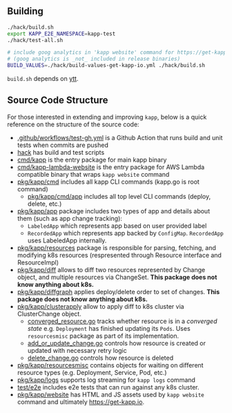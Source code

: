 ## Building

```bash
./hack/build.sh
export KAPP_E2E_NAMESPACE=kapp-test
./hack/test-all.sh

# include goog analytics in 'kapp website' command for https://get-kapp.io
# (goog analytics is _not_ included in release binaries)
BUILD_VALUES=./hack/build-values-get-kapp-io.yml ./hack/build.sh
```

`build.sh` depends on [ytt](https://github.com/k14s/ytt).

## Source Code Structure

For those interested in extending and improving `kapp`, below is a quick reference on the structure of the source code:

- [.github/workflows/test-gh.yml](https://github.com/k14s/kapp/blob/master/.github/workflows/test-gh.yml) is a Github Action that runs build and unit tests when commits are pushed
- [hack](https://github.com/k14s/kapp/tree/master/hack) has build and test scripts
- [cmd/kapp](https://github.com/k14s/kapp/blob/master/cmd/kapp) is the entry package for main kapp binary
- [cmd/kapp-lambda-website](https://github.com/k14s/kapp/blob/master/cmd/kapp-lambda-website) is the entry package for AWS Lambda compatible binary that wraps `kapp website` command
- [pkg/kapp/cmd](https://github.com/k14s/kapp/tree/master/pkg/kapp/cmd) includes all kapp CLI commands (kapp.go is root command)
  - [pkg/kapp/cmd/app](https://github.com/k14s/kapp/tree/master/pkg/kapp/cmd/app) includes all top level CLI commands (deploy, delete, etc.)
- [pkg/kapp/app](https://github.com/k14s/kapp/tree/master/pkg/kapp/app) package includes two types of app and details about them (such as app change tracking):
  - `LabeledApp` which represents app based on user provided label
  - `RecordedApp` which represents app backed by `ConfigMap`. `RecordedApp` uses LabeledApp internally.
- [pkg/kapp/resources](https://github.com/k14s/kapp/tree/master/pkg/kapp/resources) package is responsible for parsing, fetching, and modifying k8s resources (respresented through Resource interface and ResourceImpl)
- [pkg/kapp/diff](https://github.com/k14s/kapp/tree/master/pkg/kapp/diff) allows to diff two resources represented by Change object, and multiple resources via ChangeSet. **This package does not know anything about k8s.**
- [pkg/kapp/diffgraph](https://github.com/k14s/kapp/tree/master/pkg/kapp/diffgraph) applies deploy/delete order to set of changes. **This package does not know anything about k8s.**
- [pkg/kapp/clusterapply](https://github.com/k14s/kapp/tree/master/pkg/kapp/clusterapply) allow to apply diff to k8s cluster via ClusterChange object.
  - [converged_resource.go](https://github.com/k14s/kapp/blob/master/pkg/kapp/clusterapply/converged_resource.go) tracks whether resource is in a _converged state_ e.g. `Deployment` has finished updating its `Pods`. Uses `resourcesmisc` package as part of its implementation.
  - [add_or_update_change.go](https://github.com/k14s/kapp/blob/master/pkg/kapp/clusterapply/add_or_update_change.go) controls how resource is created or updated with necessary retry logic
  - [delete_change.go](https://github.com/k14s/kapp/blob/master/pkg/kapp/clusterapply/delete_change.go) controls how resource is deleted
- [pkg/kapp/resourcesmisc](https://github.com/k14s/kapp/tree/master/pkg/kapp/resourcesmisc) contains objects for waiting on different resource types (e.g. Deployment, Service, Pod, etc.)
- [pkg/kapp/logs](https://github.com/k14s/kapp/tree/master/pkg/kapp/logs) supports log streaming for `kapp logs` command
- [test/e2e](https://github.com/k14s/kapp/tree/master/test/e2e) includes e2e tests that can run against any k8s cluster.
- [pkg/kapp/website](https://github.com/k14s/kapp/tree/master/pkg/kapp/website) has HTML and JS assets used by `kapp website` command and ultimately https://get-kapp.io.
